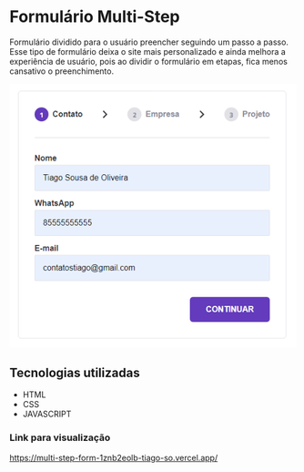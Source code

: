 # Formulário Multi-Step

Formulário dividido para o usuário preencher seguindo um passo a passo. Esse tipo de formulário deixa o site mais personalizado e ainda melhora a experiência de usuário, pois ao dividir o formulário em etapas, fica menos cansativo o preenchimento.

![Tiago Sousa](image.png)

## Tecnologias utilizadas

<ul>
<li>HTML</li>
<li>CSS</li>
<li>JAVASCRIPT</li>
</ul>

### Link para visualização 
https://multi-step-form-1znb2eolb-tiago-so.vercel.app/
